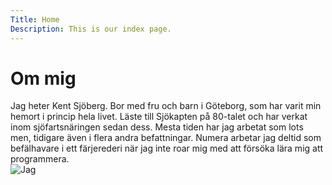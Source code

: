 ```yaml
---
Title: Home
Description: This is our index page.
---
```


Om mig
==========================

Jag heter Kent Sjöberg. Bor med fru och barn i Göteborg, som har varit min hemort i princip hela livet.
Läste till Sjökapten på 80-talet och har verkat inom sjöfartsnäringen sedan dess.
Mesta tiden har jag arbetat som lots men, tidigare även i flera andra befattningar. Numera arbetar jag  deltid som befälhavare i ett färjerederi när jag inte roar mig med att försöka lära mig att programmera.  
![Jag](image/kent.jpg)

